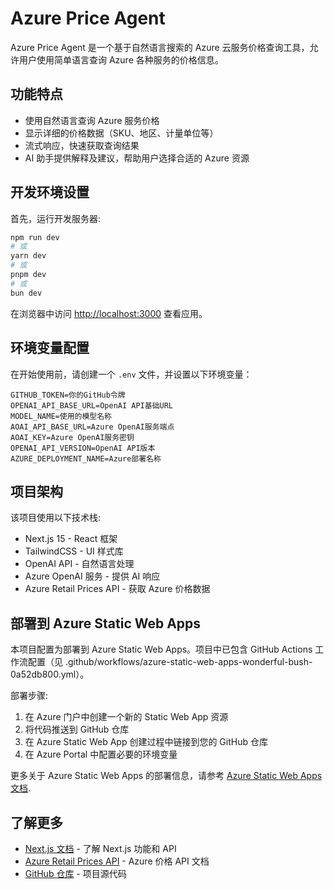 # Azure Price Agent

Azure Price Agent 是一个基于自然语言搜索的 Azure 云服务价格查询工具，允许用户使用简单语言查询 Azure 各种服务的价格信息。

## 功能特点

- 使用自然语言查询 Azure 服务价格
- 显示详细的价格数据（SKU、地区、计量单位等）
- 流式响应，快速获取查询结果
- AI 助手提供解释及建议，帮助用户选择合适的 Azure 资源

## 开发环境设置

首先，运行开发服务器:

```bash
npm run dev
# 或
yarn dev
# 或
pnpm dev
# 或
bun dev
```

在浏览器中访问 [http://localhost:3000](http://localhost:3000) 查看应用。

## 环境变量配置

在开始使用前，请创建一个 `.env` 文件，并设置以下环境变量：
```
GITHUB_TOKEN=你的GitHub令牌
OPENAI_API_BASE_URL=OpenAI API基础URL
MODEL_NAME=使用的模型名称
AOAI_API_BASE_URL=Azure OpenAI服务端点
AOAI_KEY=Azure OpenAI服务密钥
OPENAI_API_VERSION=OpenAI API版本
AZURE_DEPLOYMENT_NAME=Azure部署名称
```

## 项目架构

该项目使用以下技术栈:

- Next.js 15 - React 框架
- TailwindCSS - UI 样式库
- OpenAI API - 自然语言处理
- Azure OpenAI 服务 - 提供 AI 响应
- Azure Retail Prices API - 获取 Azure 价格数据

## 部署到 Azure Static Web Apps

本项目配置为部署到 Azure Static Web Apps。项目中已包含 GitHub Actions 工作流配置（见 .github/workflows/azure-static-web-apps-wonderful-bush-0a52db800.yml）。

部署步骤:

1. 在 Azure 门户中创建一个新的 Static Web App 资源
2. 将代码推送到 GitHub 仓库
3. 在 Azure Static Web App 创建过程中链接到您的 GitHub 仓库
4. 在 Azure Portal 中配置必要的环境变量

更多关于 Azure Static Web Apps 的部署信息，请参考 [Azure Static Web Apps 文档](https://docs.microsoft.com/azure/static-web-apps/).

## 了解更多

- [Next.js 文档](https://nextjs.org/docs) - 了解 Next.js 功能和 API
- [Azure Retail Prices API](https://docs.microsoft.com/rest/api/cost-management/retail-prices) - Azure 价格 API 文档
- [GitHub 仓库](https://github.com/your-repo) - 项目源代码